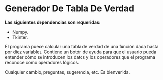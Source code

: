 # Generador De Tabla De Verdad
**Las siguientes dependencias son requeridas:**
* Numpy.
* Tkinter.


El programa puede calcular una tabla de verdad de una función dada hasta por diez variables.
Contiene un botón de ayuda para que el usuario pueda entender cómo se introducen los datos y los operadores que el programa reconoce como operadores lógicos.

Cualquier cambio, preguntas, sugerencia, etc. Es bienvenida.
